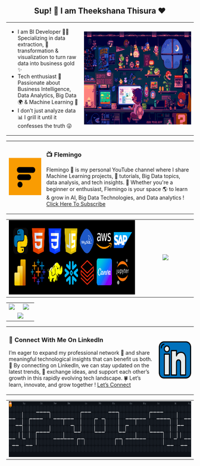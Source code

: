 <h2 align="center">Sup! 👋 I am Theekshana Thisura ❤️</h2>

<table>
  <tr>
    <td align="left" width="40%">
      <ul>
        <li>I am BI Developer 👨‍💻 Specializing in data extraction, 🦖 transformation & visualization to turn raw data into business gold ✨</li>
        <li>Tech enthusiast 🧠 Passionate about Business Intelligence, Data Analytics, Big Data 🌍 & Machine Learning 🤖</li>
        <li>I don’t just analyze data 📊 I grill it until it confesses the truth 😜</li>
      </ul>
    </td>
    <td align="center" width="60%">
      <img src="https://github.com/YK-Thisura/YK-Thisura/blob/main/Main.gif" height="250" />
    </td>
  </tr>
</table>

<table>
  <tr>
    <td align="center" width="20%">
      <img src="https://github.com/YK-Thisura/YK-Thisura/blob/main/Logo.png" height="100" />
    </td>
    <td align="left" width="80%">
      <h3>📺 Flemingo</h3>
<p>
  Flemingo 🦩 is my personal YouTube channel where I share Machine Learning projects, 🤖 tutorials, Big Data topics, data analysis, and tech insights. 👾 Whether you're a beginner or enthusiast, Flemingo is your space 🌎 to learn & grow in AI, Big Data Technologies, and Data analytics !
   <a href="https://www.youtube.com/@FlemingoLK" target="_blank" rel="noopener noreferrer">Click Here To Subscribe</a>
</p>
    </td>
  </tr>
<table>
  <tr>
    <td align="center" width="70%">
      <img src="https://github.com/YK-Thisura/YK-Thisura/blob/main/Skills.png" height="200" />
    </td>
    <td align="center" width="30%">
      <img src="https://github.com/YK-Thisura/YK-Thisura/blob/main/Coddy.gif" height="200" />
    </td>
  </tr>
<table>
  <tr>
    <td align="center" width="40%">
      <img src="https://github-readme-stats.vercel.app/api/top-langs?username=yk-thisura&layout=compact&langs_count=10&theme=vue-dark" height="200" />
    </td>
<td align="center" width="60%">
  <img src="https://github-readme-streak-stats.herokuapp.com/?user=yk-thisura&theme=vue-dark" height="200" />
</td>
  </tr>
  <tr>
    <td align="center" colspan="2">
      <img src="https://github-profile-trophy.vercel.app/?username=yk-thisura&theme=onestar&margin-w=15&margin-h=15" height="200" />
    </td>
  </tr>
</table>

<table>
  <tr>
    <td align="left" width="80%">
      <h3>🐞 Connect With Me On LinkedIn</h3>
<p>
  I’m eager to expand my professional network 🌟 and share meaningful technological insights that can benefit us both. 🧩 By connecting on LinkedIn, we can stay updated on the latest trends, 🚀 exchange ideas, and support each other’s growth in this rapidly evolving tech landscape. 🍀 Let’s learn, innovate, and grow together ! <a href="https://www.linkedin.com/in/theekshana-thisura" target="_blank" rel="noopener noreferrer">Let’s Connect</a>
</p>
    </td>
    <td align="center" width="20%">
      <img src="https://github.com/YK-Thisura/YK-Thisura/blob/main/Linkedin.png" height="100" />
    </td>

  </tr>
</table>

<table>
  <tr>
    <td align="center">
      <img src="https://raw.githubusercontent.com/YK-Thisura/YK-Thisura/main/Pacman.svg" alt="Pacman animation" height="150" />
    </td>
  </tr>
</table>
